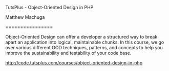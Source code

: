 TutsPlus - Object-Oriented Design in PHP

Matthew Machuga

================

Object-Oriented Design can offer a developer a structured way to break apart an application into logical, maintainable chunks. In this course, we go over various different OOD techniques, patterns, and concepts to help you improve the sustainability and testability of your code base.

http://code.tutsplus.com/courses/object-oriented-design-in-php
